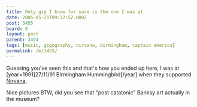 ```yaml
---
title: Only gig I know for sure is the one I was at
date: 2005-05-21T09:32:52.000Z
post: 3455
board: 8
layout: post
parent: 3454
tags: [music, gigography, nirvana, birmingham, captain america]
permalink: /m/3455/
---
```

Guessing you've seen this and that's how you ended up here, I was at [year=1991]27/11/91 Birmingham Hummingbird[/year] when they supported <a href="/wiki/nirvana">Nirvana</a>.

Nice pictures BTW, did you see that "post catatonic" Banksy art actually in the museum?
